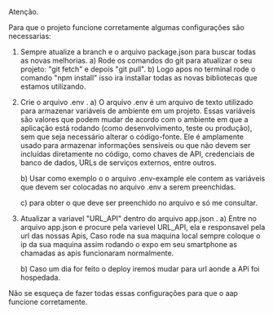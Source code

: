 Atenção.

Para que o projeto funcione corretamente algumas configurações são necessarias:

1. Sempre atualize a branch e o arquivo package.json para buscar todas as novas melhorias. 
    a) Rode os comandos do git para atualizar o seu projeto: "git fetch" e depois "git pull".
    b) Logo apos no terminal rode o comando "npm install" isso ira installar todas as novas bibliotecas que estamos utilizando.

2. Crie o arquivo .env .
    a) O arquivo .env é um arquivo de texto utilizado para armazenar variáveis de ambiente em um projeto. Essas variáveis são valores que podem mudar de acordo com o ambiente em que a aplicação está rodando (como desenvolvimento, teste ou produção), sem que seja necessário alterar o código-fonte. Ele é amplamente usado para armazenar informações sensíveis ou que não devem ser incluídas diretamente no código, como chaves de API, credenciais de banco de dados, URLs de serviços externos, entre outros.

    b) Usar como exemplo o o arquivo .env-example ele contem as variáveis que devem ser colocadas no arquivo .env a serem preenchidas.

    c) para obter o que deve ser preenchido no arquivo e só me consultar.

3. Atualizar a variavel "URL_API" dentro do arquivo app.json .
    a) Entre no arquivo app.json e procure pela varievel URL_API, ela e responsavel pela url das nossas Apis, Caso rode na sua maquina local sempre coloque o ip da sua maquina assim rodando o expo em seu smartphone as chamadas as apis funcionaram normalmente.

    b) Caso um dia for feito o deploy iremos mudar para url aonde a APi foi hospedada.


Não se esqueça de fazer todas essas configurações para que o aap funcione corretamente.
